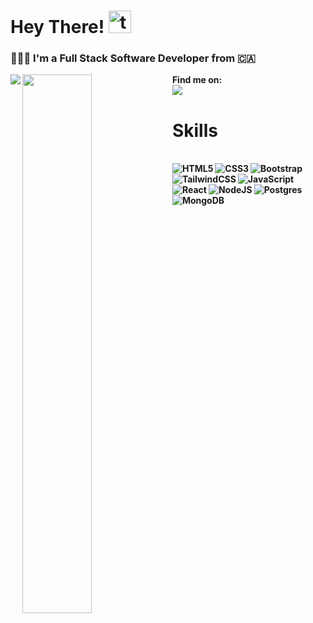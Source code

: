 # Hey There! <img src="https://github.com/samfromaway/samfromaway/blob/master/.github/images/fire.gif?raw=true" alt="twitter" width="36" height="36"/>

### 👨🏽‍💻 I'm a Full Stack Software Developer from 🇨🇦

<img align="left" src="https://github-readme-stats.vercel.app/api?username=cesar-santamaria&show_icons=true&theme=dark"/>
<img align="left" width="47%" src="https://github-readme-stats.vercel.app/api/top-langs/?username=cesar-santamaria&layout=compact"/>

<b>Find me on:<b>
<br>
[<img src="https://img.shields.io/badge/linkedin-%230077B5.svg?&style=for-the-badge&logo=linkedin&logoColor=white"/>](https://www.linkedin.com/in/cesar-s-23082a1ba)

# Skills
<br>
<img align="left" src="https://img.shields.io/badge/html5-%23e34f26.svg?&style=for-the-badge&logo=html5&logoColor=white" alt="HTML5"/>
<img align="left" src="https://img.shields.io/badge/css3-%233573b5.svg?&style=for-the-badge&logo=css3&logoColor=white" alt="CSS3"/>
<img align="left" src="https://img.shields.io/badge/Bootstrap-563D7C?style=for-the-badge&logo=bootstrap&logoColor=white" alt="Bootstrap"/>
<img align="left" src="https://img.shields.io/badge/tailwindcss-%2338B2AC.svg?style=for-the-badge&logo=tailwind-css&logoColor=white" alt="TailwindCSS"/>
<img align="left" src="https://img.shields.io/badge/javascript-%23323330.svg?style=for-the-badge&logo=javascript&logoColor=%23F7DF1E" alt="JavaScript"/>
<img align="left" src="https://img.shields.io/badge/react-%2300c4e6.svg?&style=for-the-badge&logo=react&logoColor=white" alt="React"/>
<img align="left" src="https://img.shields.io/badge/node%2Ejs-%2362af43.svg?&style=for-the-badge&logo=node.js&logoColor=white" alt="NodeJS"/>
<img align="left" src="https://img.shields.io/badge/postgres-%23316192.svg?style=for-the-badge&logo=postgresql&logoColor=white" alt="Postgres"/>
<img align="left" src="https://img.shields.io/badge/MongoDB-%234ea94b.svg?style=for-the-badge&logo=mongodb&logoColor=white" alt="MongoDB"/>


